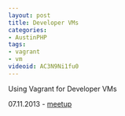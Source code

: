 ```yaml
---
layout: post
title: Developer VMs
categories:
- AustinPHP
tags:
- vagrant
- vm
videoid: AC3N9Ni1fu0
---
```


<p>
Using Vagrant for Developer VMs
</p>

<p>
07.11.2013 - <a href="http://www.meetup.com/austinphp/events/118484712/">meetup</a>
</p>
